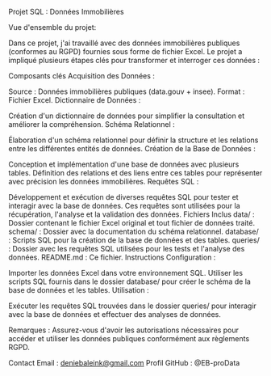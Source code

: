 Projet SQL : Données Immobilières

Vue d'ensemble du projet:

Dans ce projet, j'ai travaillé avec des données immobilières publiques (conformes au RGPD) fournies sous forme de fichier Excel. Le projet a impliqué plusieurs étapes clés pour transformer et interroger ces données :

Composants clés
Acquisition des Données :

Source : Données immobilières publiques (data.gouv + insee).
Format : Fichier Excel.
Dictionnaire de Données :

Création d'un dictionnaire de données pour simplifier la consultation et améliorer la compréhension.
Schéma Relationnel :

Élaboration d'un schéma relationnel pour définir la structure et les relations entre les différentes entités de données.
Création de la Base de Données :

Conception et implémentation d'une base de données avec plusieurs tables.
Définition des relations et des liens entre ces tables pour représenter avec précision les données immobilières.
Requêtes SQL :

Développement et exécution de diverses requêtes SQL pour tester et interagir avec la base de données.
Ces requêtes sont utilisées pour la récupération, l'analyse et la validation des données.
Fichiers Inclus
data/ : Dossier contenant le fichier Excel original et tout fichier de données traité.
schema/ : Dossier avec la documentation du schéma relationnel.
database/ : Scripts SQL pour la création de la base de données et des tables.
queries/ : Dossier avec les requêtes SQL utilisées pour les tests et l'analyse des données.
README.md : Ce fichier.
Instructions
Configuration :

Importer les données Excel dans votre environnement SQL.
Utiliser les scripts SQL fournis dans le dossier database/ pour créer le schéma de la base de données et les tables.
Utilisation :

Exécuter les requêtes SQL trouvées dans le dossier queries/ pour interagir avec la base de données et effectuer des analyses de données.

Remarques :
Assurez-vous d'avoir les autorisations nécessaires pour accéder et utiliser les données publiques conformément aux règlements RGPD.

Contact
Email : deniebaleink@gmail.com
Profil GitHub : @EB-proData
